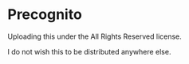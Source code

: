# Precognito

Uploading this under the All Rights Reserved license.

I do not wish this to be distributed anywhere else.
